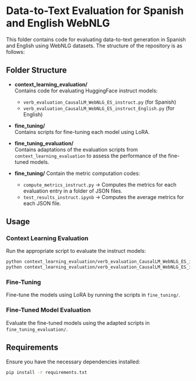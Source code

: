 # Data-to-Text Evaluation for Spanish and English WebNLG

This folder contains code for evaluating data-to-text generation in Spanish and English using WebNLG datasets. The structure of the repository is as follows:

## Folder Structure

- **context_learning_evaluation/**  
  Contains code for evaluating HuggingFace instruct models:
  - `verb_evaluation_CausalLM_WebNLG_ES_instruct.py` (for Spanish)
  - `verb_evaluation_CausalLM_WebNLG_ES_instruct_English.py` (for English)

- **fine_tuning/**  
  Contains scripts for fine-tuning each model using LoRA.

- **fine_tuning_evaluation/**  
  Contains adaptations of the evaluation scripts from `context_learning_evaluation` to assess the performance of the fine-tuned models.

- **fine_tuning/**
  Contain the metric computation codes:
  - `compute_metrics_instruct.py` → Computes the metrics for each evaluation entry in a folder of JSON files.
  - `test_results_instruct.ipynb` → Computes the average metrics for each JSON file.

## Usage

### Context Learning Evaluation
Run the appropriate script to evaluate the instruct models:
```bash
python context_learning_evaluation/verb_evaluation_CausalLM_WebNLG_ES_instruct.py  # Spanish evaluation
python context_learning_evaluation/verb_evaluation_CausalLM_WebNLG_ES_instruct_English.py  # English evaluation
```

### Fine-Tuning
Fine-tune the models using LoRA by running the scripts in `fine_tuning/`.

### Fine-Tuned Model Evaluation
Evaluate the fine-tuned models using the adapted scripts in `fine_tuning_evaluation/`.

## Requirements
Ensure you have the necessary dependencies installed:
```bash
pip install -r requirements.txt
```

